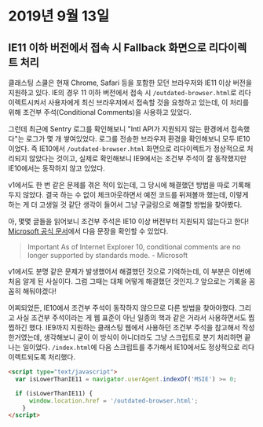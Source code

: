 # 2019년 9월 13일

## IE11 이하 버전에서 접속 시 Fallback 화면으로 리다이렉트 처리

클래스팅 스쿨은 현재 Chrome, Safari 등을 포함한 모던 브라우저와 IE11 이상 버전을 지원하고 있다. IE의 경우 11 이하 버전에서 접속 시 `/outdated-browser.html`로 리다이렉트시켜서 사용자에게 최신 브라우저에서 접속할 것을 요청하고 있는데, 이 처리를 위해 조건부 주석(Conditional Comments)을 사용하고 있었다.

그런데 최근에 Sentry 로그를 확인해보니 "Intl API가 지원되지 않는 환경에서 접속했다"는 로그가 몇 개 쌓여있었다. 로그를 전송한 브라우저 환경을 확인해보니 모두 IE10이었다. 즉 IE10에서 `/outdated-browser.html` 화면으로 리다이렉트가 정상적으로 처리되지 않았다는 것이고, 실제로 확인해보니 IE9에서는 조건부 주석이 잘 동작했지만 IE10에서는 동작하지 않고 있었다.

v1에서도 한 번 같은 문제를 겪은 적이 있는데, 그 당시에 해결했던 방법을 따로 기록해두지 않았다. 결국 하는 수 없이 체크아웃하면서 예전 코드를 뒤져볼까 했는데, 이렇게 하는 게 더 고생일 것 같단 생각이 들어서 그냥 구글링으로 해결할 방법을 찾아봤다.

아, 몇몇 글들을 읽어보니 조건부 주석은 IE10 이상 버전부터 지원되지 않는다고 한다! [Microsoft 공식 문서](https://docs.microsoft.com/en-us/previous-versions/windows/internet-explorer/ie-developer/compatibility/ms537512(v=vs.85)?redirectedfrom=MSDN)에서 다음 문장을 확인할 수 있었다.

> Important As of Internet Explorer 10, conditional comments are no longer supported by standards mode. - Microsoft

v1에서도 분명 같은 문제가 발생했어서 해결했던 것으로 기억하는데, 이 부분은 이번에 처음 알게 된 사실이다. 그럼 그때는 대체 어떻게 해결했던 것인지..? 앞으로는 기록을 꼼꼼히 해둬야겠다!

어찌되었든, IE10에서 조건부 주석이 동작하지 않으므로 다른 방법을 찾아야했다. 그리고 사실 조건부 주석이라는 게 웹 표준이 아닌 일종의 핵과 같은 거라서 사용하면서도 찝찝하긴 했다. IE9까지 지원하는 클래스팅 웹에서 사용하던 조건부 주석을 참고해서 작성한거였는데, 생각해보니 굳이 이 방식이 아니더라도 그냥 스크립트로 분기 처리하면 끝나는 일이었다. `/index.html`에 다음 스크립트를 추가해서 IE10에서도 정상적으로 리다이렉트되도록 처리했다.

```html
<script type="text/javascript">
  var isLowerThanIE11 = navigator.userAgent.indexOf('MSIE') >= 0;

  if (isLowerThanIE11) {
      window.location.href = '/outdated-browser.html';
    }
</script>
```
